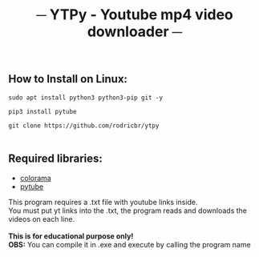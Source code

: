 <h1 align="center">─ YTPy - Youtube mp4 video downloader ─</h1>

</br>

## How to Install on Linux:

`sudo apt install python3 python3-pip git -y` </br>

`pip3 install pytube` </br>

`git clone https://github.com/rodricbr/ytpy` </br> </br>

## Required libraries: </br>
- [colorama](https://pypi.org/project/colorama/) </br>
- [pytube](https://pypi.org/project/pytube/) </br>

This program requires a .txt file with youtube links inside. </br>
You must put yt links into the .txt, the program reads and downloads the videos on each line. </br> </br>
**This is for educational purpose only!** </br>
**OBS:** You can compile it in .exe and execute by calling the program name </br>
